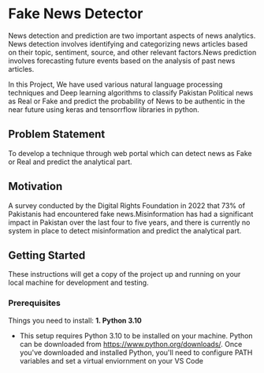 # Fake News Detector
News detection and prediction are two important aspects of news analytics. News detection involves identifying and categorizing news articles based on their topic, sentiment, source, and other relevant factors.News prediction involves forecasting future events based on the analysis of past news articles.

In this Project, We have used various natural language processing techniques and Deep learning algorithms to classify Pakistan Political news as Real or Fake and predict the probability of News to be authentic in the near future using keras and tensorrflow libraries in python.

## Problem Statement
To develop a technique through web portal which can detect news as Fake or Real and predict the analytical part.
## Motivation
A survey conducted by the Digital Rights Foundation in 2022 that 73% of Pakistanis had encountered fake news.Misinformation has had a significant impact in Pakistan over the last four to five years, and there is currently no system in place to detect misinformation and predict the analytical part.
## Getting Started
These instructions will get a copy of the project up and running on your local machine for development and testing.
### Prerequisites
Things you need to install:
**1. Python 3.10**
 * This setup requires Python 3.10 to be installed on your machine. Python can be downloaded from https://www.python.org/downloads/. Once you've downloaded and installed Python, you'll need to configure PATH variables and set a virtual enviornment on your VS Code



 




